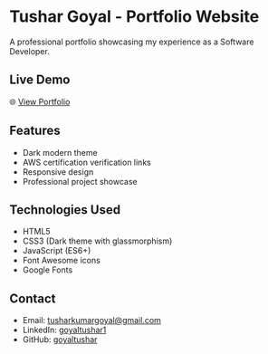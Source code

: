 # Tushar Goyal - Portfolio Website

A professional portfolio showcasing my experience as a Software Developer.

## Live Demo
🌐 [View Portfolio](https://goyaltushar.github.io/portfolio/)

## Features
- Dark modern theme
- AWS certification verification links
- Responsive design
- Professional project showcase

## Technologies Used
- HTML5
- CSS3 (Dark theme with glassmorphism)
- JavaScript (ES6+)
- Font Awesome icons
- Google Fonts

## Contact
- Email: tusharkumargoyal@gmail.com
- LinkedIn: [goyaltushar1](https://www.linkedin.com/in/goyaltushar1/)
- GitHub: [goyaltushar](https://github.com/goyaltushar)
